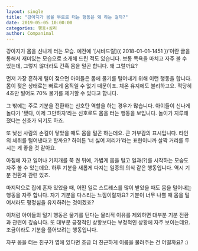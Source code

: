 ```yaml
---
layout: single
title: "강아지가 몸을 부르르 터는 행동은 왜 하는 걸까?"
date: 2019-05-05 10:00:00
categories: 행동+심리
author: Companimal
---
```


강아지가 몸을 신나게 터는 모습. 예전에 '[시바드릴]({ 2018-01-01-1451 })’이란 글을 통해서 재미있는 모습으로 소개해 드린 적도 있습니다. 보통 목욕을 마치고 자주 볼 수 있는데, 그렇지 않더라도 간혹 몸을 털곤 합니다. 왜 그럴까요?

먼저 가장 흔하게 털이 젖으면 아이들은 몸에 물기를 털어내기 위해 이런 행동을 합니다. 몸이 젖은 상태로는 빠르게 움직일 수 없기 때문이죠. 체온 유지에도 불리하고요. 적당히 4초만 털어도 70% 물기를 제거할 수 있다고 합니다.

그 밖에는 주로 기분을 전환하는 신호탄 역할을 하는 경우가 많습니다. 아이들이 신나게 놀다가 '됐다, 이제 그만하자’라는 신호로도 몸을 터는 행동을 보입니다. 놀이가 지루해졌다는 신호가 되기도 하죠.

또 낯선 사람의 손길이 닿았을 때도 몸을 털곤 하는데요. 큰 거부감의 표시입니다. 타인의 체취를 털어낸다고 할까요? 하여튼 '너 싫어 저리가’라는 표현이니까 살짝 거리를 두시는 게 좋을 것 같아요.

아침에 자고 일어나 기지개를 쭉 켠 뒤에, 가볍게 몸을 털고 일과(?)를 시작하는 모습도 자주 볼 수 있는데요. 하루 기분을 새롭게 다지는 일종의 의식 같은 행동입니다. 역시 기분 전환과 관련 있죠.

마지막으로 집에 혼자 있었을 때, 어떤 일로 스트레스를 많이 받았을 때도 몸을 털어내는 행동을 자주 합니다. 자기 기분을 다스리는 느낌이랄까요? 기분이 너무 나쁠 때 몸을 털어서라도 평정심을 유지하려는 것이겠죠?

이처럼 아이들의 털기 행동은 물기를 턴다는 물리적 이유를 제외하면 대부분 기분 전환과 관련이 깊습니다. 또 대부분 긍정적인 상황보다는 부정적인 상황에 자주 보이는데요. 조금이라도 기분을 풀어보려는 행동입니다.

자꾸 몸을 터는 친구가 옆에 있다면 조금 더 친근하게 이름을 불러주는 건 어떨까요? :)
